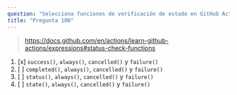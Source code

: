 ```yaml
---
question: "Selecciona funciones de verificación de estado en GitHub Actions"
title: "Pregunta 100"
---
```


> https://docs.github.com/en/actions/learn-github-actions/expressions#status-check-functions
1. [x] `success()`, `always()`, `cancelled()` y `failure()`
1. [ ] `completed()`, `always()`, `cancelled()` y `failure()`
1. [ ] `status()`, `always()`, `cancelled()` y `failure()`
1. [ ] `state()`, `always()`, `cancelled()` y `failure()`
